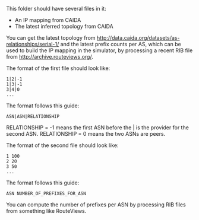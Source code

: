 This folder should have several files in it:

- An IP mapping from CAIDA
- The latest inferred topology from CAIDA

You can get the latest topology from http://data.caida.org/datasets/as-relationships/serial-1/ and the latest prefix counts per AS, which can be used to build the IP mapping in the simulator, by processing a recent RIB file from http://archive.routeviews.org/.

The format of the first file should look like:

```
1|2|-1
1|3|-1
3|4|0
...
```

The format follows this guide:

```
ASN|ASN|RELATIONSHIP
```

RELATIONSHIP = -1 means the first ASN before the | is the provider for the second ASN. RELATIONSHIP = 0 means the two ASNs are peers.

The format of the second file should look like:

```
1 100
2 20
3 50
...
```

The format follows this guide:

```
ASN NUMBER_OF_PREFIXES_FOR_ASN
```

You can compute the number of prefixes per ASN by processing RIB files from something like RouteViews.
